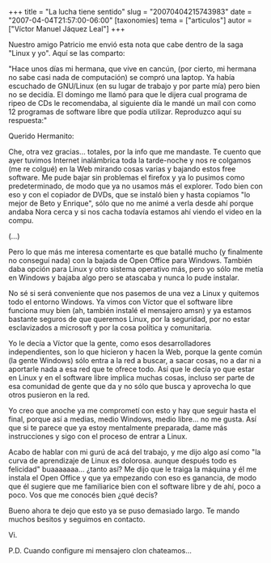 +++
title = "La lucha tiene sentido"
slug = "20070404215743983"
date = "2007-04-04T21:57:00-06:00"
[taxonomies]
tema = ["articulos"]
autor = ["Víctor Manuel Jáquez Leal"]
+++

Nuestro amigo Patricio me envió esta nota que cabe dentro de la saga
"Linux y yo". Aquí se las comparto:

"Hace unos días mi hermana, que vive en cancún, (por cierto, mi hermana
no sabe casi nada de computación) se compró una laptop. Ya había
escuchado de GNU/Linux (en su lugar de trabajo y por parte mía) pero
bien no se decidía. El domingo me llamó para que le dijera cual programa
de ripeo de CDs le recomendaba, al siguiente día le mandé un mail con
como 12 programas de software libre que podía utilizar. Reproduzco aquí
su respuesta:"

<!-- more -->
Querido Hermanito:

Che, otra vez gracias… totales, por la info que me mandaste. Te cuento
que ayer tuvimos Internet inalámbrica toda la tarde-noche y nos re
colgamos (me re colgué) en la Web mirando cosas varias y bajando estos
free software. Me pude bajar sin problemas el firefox y ya lo pusimos
como predeterminado, de modo que ya no usamos más el explorer. Todo bien
con eso y con el copiador de DVDs, que se instaló bien y hasta copiamos
"lo mejor de Beto y Enrique", sólo que no me animé a verla desde ahí
porque andaba Nora cerca y si nos cacha todavía estamos ahí viendo el
video en la compu.

(…)

Pero lo que más me interesa comentarte es que batallé mucho (y
finalmente no conseguí nada) con la bajada de Open Office para Windows.
También daba opción para Linux y otro sistema operativo más, pero yo
sólo me metía en Windows y bajaba algo pero se atascaba y nunca lo pude
instalar.

No sé si será conveniente que nos pasemos de una vez a Linux y quitemos
todo el entorno Windows. Ya vimos con Víctor que el software libre
funciona muy bien (ah, también instalé el mensajero amsn) y ya estamos
bastante seguros de que queremos Linux, por la seguridad, por no estar
esclavizados a microsoft y por la cosa política y comunitaria.

Yo le decía a Víctor que la gente, como esos desarrolladores
independientes, son lo que hicieron y hacen la Web, porque la gente
común (la gente Windows) sólo entra a la red a buscar, a sacar cosas, no
a dar ni a aportarle nada a esa red que te ofrece todo. Así que le decía
yo que estar en Linux y en el software libre implica muchas cosas,
incluso ser parte de esa comunidad de gente que da y no sólo que busca y
aprovecha lo que otros pusieron en la red.

Yo creo que anoche ya me comprometí con esto y hay que seguir hasta el
final, porque así a medias, medio Windows, medio libre… no me gusta. Así
que si te parece que ya estoy mentalmente preparada, dame más
instrucciones y sigo con el proceso de entrar a Linux.

Acabo de hablar con mi gurú de acá del trabajo, y me dijo algo así como
"la curva de aprendizaje de Linux es dolorosa. aunque después todo es
felicidad" buaaaaaaa… ¿tanto así? Me dijo que le traiga la máquina y él
me instala el Open Office y que ya empezando con eso es ganancia, de
modo que él sugiere que me familiarice bien con el software libre y de
ahí, poco a poco. Vos que me conocés bien ¿qué decís?

Bueno ahora te dejo que esto ya se puso demasiado largo. Te mando muchos
besitos y seguimos en contacto.

Vi.

P.D. Cuando configure mi mensajero clon chateamos…

